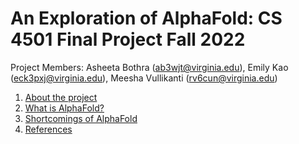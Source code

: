 # An Exploration of AlphaFold: CS 4501 Final Project Fall 2022
Project Members: Asheeta Bothra (<ab3wjt@virginia.edu>), Emily Kao (<eck3pxj@virginia.edu>), Meesha Vullikanti (<rv6cun@virginia.edu>) <br>
1. [About the project](https://eckao.github.io/compbio-alphafold-project/about)  
2. [What is AlphaFold?](https://eckao.github.io/compbio-alphafold-project/alphafold)
3. [Shortcomings of AlphaFold](https://eckao.github.io/compbio-alphafold-project/shortcomings)
4. [References](https://eckao.github.io/compbio-alphafold-project/references)
